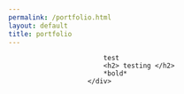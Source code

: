 ```yaml
---
permalink: /portfolio.html
layout: default
title: portfolio
---
```

<section id = "portfolio">
						<div class="page-eli">

							test	
							<h2> testing </h2>
							*bold*
						</div>
</section>
